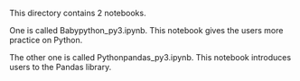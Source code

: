 This directory contains 2 notebooks. 

One is called Babypython_py3.ipynb. This notebook gives the users more practice on Python.

The other one is called Pythonpandas_py3.ipynb. This notebook introduces users to the Pandas library.
